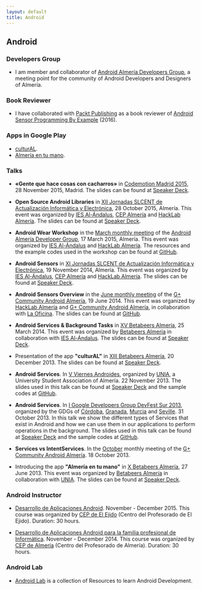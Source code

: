 ```yaml
---
layout: default
title: Android
---
```


## Android

### Developers Group
* I am member and collaborator of [Android Almería Developers Group](https://plus.google.com/u/0/communities/105420979515011141876), a meeting point for the community of Android Developers and Designers of Almería.

### Book Reviewer
* I have collaborated with [Packt Publishing](https://www.packtpub.com) as a book reviewer of [Android Sensor Programming By Example](https://www.packtpub.com/application-development/android-sensor-programming-example) (2016).

### Apps in Google Play
  - [culturAL](https://play.google.com/store/apps/details?id=org.josejuansanchez.agendaculturaldealmeria).
  - [Almería en tu mano](https://play.google.com/store/apps/details?id=es.almeriaentumano.android).

### Talks
  * **«Gente que hace cosas con cacharros»** in [Codemotion Madrid 2015](http://2015.codemotion.es/agenda.html#5699289732874240/43004009), 28 November 2015, Madrid. The slides can be found at [Speaker Deck](https://github.com/josejuansanchez/codemotion-2015).  

  * **Open Source Android Libraries** in [XII Jornadas SLCENT de Actualización Informática y Electrónica](http://hacklabalmeria.net/actividades/2015/10/28/xii-jornadas-slcent.html), 28 October 2015, Almería. This event was organized by [IES Al-Ándalus](http://www.iesalandalus.org), [CEP Almería](http://www.cepalmeria.org) and [HackLab Almería](http://hacklabalmeria.net). The slides can be found at [Speaker Deck](https://speakerdeck.com/josejuansanchez/open-source-android-libraries).  

  * **Android Wear Workshop** in the [March monthly meeting](https://plus.google.com/u/0/events/ck6ofq23ktvmeu5hiuch561rq94?authkey=CLznvYq-uOD8tQE) of the [Android Almería Developer Group](https://plus.google.com/u/0/communities/105420979515011141876), 17 March 2015, Almería. This event was organized by [IES Al-Ándalus](http://www.iesalandalus.org) and [HackLab Almería](http://hacklabalmeria.net). The resources and the example codes used in the workshop can be found at [GitHub](https://github.com/josejuansanchez/android-wear-workshop). 

  * **Android Sensors** in [XI Jornadas SLCENT de Actualización Informática y Electrónica](http://hacklabalmeria.net/evento/20141119/), 19 November 2014, Almería. This event was organized by [IES Al-Ándalus](http://www.iesalandalus.org), [CEP Almería](http://www.cepalmeria.org) and [HackLab Almería](http://hacklabalmeria.net). The slides can be found at [Speaker Deck](https://speakerdeck.com/josejuansanchez/android-sensors). 

  * **Android Sensors Overview** in the [June monthly meeting](https://plus.google.com/u/0/events/c413kli326rdrf6ufgro4jecjm8) of the [G+ Community Android Almería](https://plus.google.com/u/0/communities/105420979515011141876), 19 June 2014. This event was organized by [HackLab Almería](http://hacklabalmeria.net) and [G+ Community Android Almería](https://plus.google.com/u/0/communities/105420979515011141876), in collaboration with [La Oficina](http://laoficinacultural.org). The slides can be found at [GitHub](http://josejuansanchez.org/android-sensors-overview/).

  * **Android Services & Background Tasks** in [XV Betabeers Almería](http://betabeers.com/event/xv-betabeers-almeria-1691/), 25 March 2014. This event was organized by [Betabeers Almería](https://twitter.com/betabeersALM) in collaboration with [IES Al-Ándalus](http://www.iesalandalus.org). The slides can be found at [Speaker Deck](https://speakerdeck.com/josejuansanchez/android-services-and-background-tasks).  

  * Presentation of the app **"culturAL"** in [XIII Betabeers Almería](http://betabeers.com/event/xiii-betabeers-almeria-1429/), 20 December 2013. The slides can be found at [Speaker Deck](https://speakerdeck.com/josejuansanchez/cultural).
  
  * **Android Services**.  In [V Viernes Androides](http://unia.ual.es/moodle/course/view.php?id=2), organized by [UNIA](http://unia.ual.es), a University Student Association of Almería. 22 November 2013. The slides used in this talk can be found at [Speaker Deck](https://speakerdeck.com/josejuansanchez/viernes-androides-android-services) and  the sample codes at [GitHub](https://github.com/josejuansanchez/GDG-DevFestSur-2013).

  * **Android Services**.  In [I Google Developers Group DevFest Sur 2013](http://sur.gdgdevfest.com), organized by the GDGs of [Córdoba](https://plus.google.com/u/0/106302567584201009963), [Granada](https://plus.google.com/u/0/+Gdggranada/), [Murcia](https://plus.google.com/u/0/107657001882433902492) and [Seville](https://plus.google.com/u/0/117186888160178861350/). 31 October 2013. In this talk we show the different types of Services that exist in Android and how we can use them in our applications to perform operations in the background. The slides used in this talk can be found at [Speaker Deck](https://speakerdeck.com/josejuansanchez/android-services) and  the sample codes at [GitHub](https://github.com/josejuansanchez/GDG-DevFestSur-2013).

  * **Services vs IntentServices**. In the [October](http://josejuansanchez.org/blog/posts/charlas-de-la-comunidad-android-almera-en-octubre/) monthly meeting of the [G+ Community Android Almería](https://plus.google.com/u/0/communities/105420979515011141876). 18 October 2013.

  * Introducing the app **"Almería en tu mano"** in [X Betabeers Almería](http://betabeers.com/event/x-betabeers-almeria-1061/), 27 June 2013. This event was organized by [Betabeers Almería](https://twitter.com/betabeersALM) in collaboration with [UNIA](http://unia.ual.es). The slides can be found at [Speaker Deck](https://speakerdeck.com/josejuansanchez/almeria-en-tu-mano).

### Android Instructor
  * [
Desarrollo de Aplicaciones Android](http://www.cepejido.es/moodle/enrol/index.php?id=104). November - December 2015. This course was organized by [CEP de El Ejido](http://www.cepejido.es) (Centro del Profesorado de El Ejido). Duration: 30 hours.

  * [
Desarrollo de Aplicaciones Android para la familia profesional de Informática](https://www.juntadeandalucia.es/educacion/seneca/seneca/jsp/gestionactividades/DetActForPub.jsp?X_EDIACTFOR=145506). November - December 2014. This course was organized by [CEP de Almería](http://www.cepalmeria.org) (Centro del Profesorado de Almería). Duration: 30 hours.

### Android Lab

* [Android Lab](http://josejuansanchez.org/androidlab) is a collection of Resources to learn Android Development.
